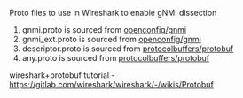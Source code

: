 Proto files to use in Wireshark to enable gNMI dissection

1. gnmi.proto is sourced from [openconfig/gnmi](https://github.com/openconfig/gnmi/blob/51254b657b7df4f29c137ceb3ef9846de2be7f8e/proto/gnmi/gnmi.proto)
1. gnmi_ext.proto is sourced from [openconfig/gnmi](https://github.com/openconfig/gnmi/blob/51254b657b7df4f29c137ceb3ef9846de2be7f8e/proto/gnmi_ext/gnmi_ext.proto)
1. descriptor.proto is sourced from [protocolbuffers/protobuf](https://github.com/protocolbuffers/protobuf/blob/8f6c3c6824c669e1df46cd04204524825ac05139/src/google/protobuf/descriptor.proto)
1. any.proto is sourced from [protocolbuffers/protobuf](https://github.com/protocolbuffers/protobuf/blob/8f6c3c6824c669e1df46cd04204524825ac05139/src/google/protobuf/any.proto)

wireshark+protobuf tutorial - https://gitlab.com/wireshark/wireshark/-/wikis/Protobuf
